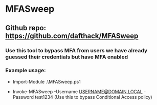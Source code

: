 # MFASweep

## Github repo: https://github.com/dafthack/MFASweep

### Use this tool to bypass MFA from users we have already guessed their credentials but have MFA enabled

### Example usage:

 - Import-Module .\MFASweep.ps1

 - Invoke-MFASweep -Username USERNAME@DOMAIN.LOCAL -Password test1234 (Use this to bypass Conditional Access policy)
